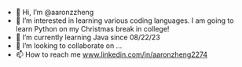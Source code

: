 - 👋 Hi, I’m @aaronzzheng
- 👀 I’m interested in learning various coding languages. I am going to learn Python on my Christmas break in college!
- 🌱 I’m currently learning Java since 08/22/23
- 💞️ I’m looking to collaborate on ...
- 📫 How to reach me www.linkedin.com/in/aaronzheng2274

<!---
aaronzzheng/aaronzzheng is a ✨ special ✨ repository because its `README.md` (this file) appears on your GitHub profile.
You can click the Preview link to take a look at your changes.
--->
